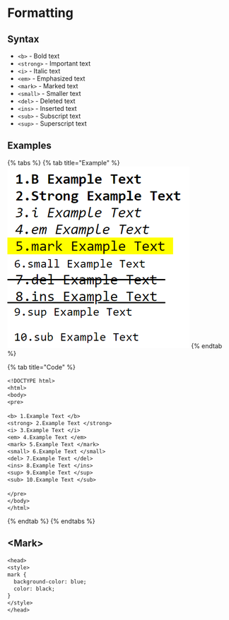 # Formatting

## Syntax

* `<b>` - Bold text
* `<strong>` - Important text
* `<i>` - Italic text
* `<em>` - Emphasized text
* `<mark>` - Marked text
* `<small>` - Smaller text
* `<del>` - Deleted text
* `<ins>` - Inserted text
* `<sub>` - Subscript text
* `<sup>` - Superscript text

## Examples

{% tabs %}
{% tab title="Example" %}
![](../../.gitbook/assets/image%20%281%29.png)
{% endtab %}

{% tab title="Code" %}
```markup
<!DOCTYPE html>
<html>
<body>
<pre>

<b> 1.Example Text </b>
<strong> 2.Example Text </strong>
<i> 3.Example Text </i>
<em> 4.Example Text </em>
<mark> 5.Example Text </mark>
<small> 6.Example Text </small>
<del> 7.Example Text </del>
<ins> 8.Example Text </ins>
<sup> 9.Example Text </sup>
<sub> 10.Example Text </sub>

</pre>
</body>
</html>

```
{% endtab %}
{% endtabs %}

## &lt;Mark&gt; 

```markup
<head>
<style>
mark { 
  background-color: blue;
  color: black;
}
</style>
</head>
```

